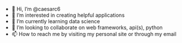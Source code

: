 - 👋 Hi, I’m @caesarc6
- 👀 I’m interested in creating helpful applications
- 🌱 I’m currently learning data science
- 💞️ I’m looking to collaborate on web frameworks, api(s), python
- 📫 How to reach me by visiting my personal site or through my email

<!---
caesarc6/caesarc6 is a ✨ special ✨ repository because its `README.md` (this file) appears on your GitHub profile.
You can click the Preview link to take a look at your changes.
--->
